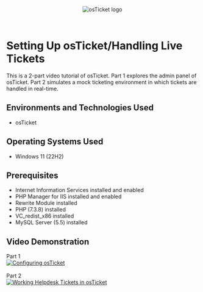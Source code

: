<p align="center">
<img src="https://i.imgur.com/Clzj7Xs.png" alt="osTicket logo"/>
</p>
<br>
<h1>Setting Up osTicket/Handling Live Tickets</h1>
This is a 2-part video tutorial of osTicket. Part 1 explores the admin panel of osTicket. Part 2 simulates a mock ticketing environment in which tickets are handled in real-time.
<br />

<h2>Environments and Technologies Used</h2>

- osTicket

<h2>Operating Systems Used </h2>

- Windows 11</b> (22H2)

<h2>Prerequisites</h2>

- Internet Information Services installed and enabled
- PHP Manager for IIS installed and enabled
- Rewrite Module installed
- PHP (7.3.8) installed
- VC_redist_x86 installed
- MySQL Server (5.5) installed

<h2>Video Demonstration</h2>

Part 1 <br />
[![Configuring osTicket](https://markdown-videos-api.jorgenkh.no/url?url=https%3A%2F%2Fwww.youtube.com%2Fwatch%3Fv%3DItw4UQZwwWI)](https://www.youtube.com/watch?v=Itw4UQZwwWI)
<br />
<br />
Part 2 <br />
[![Working Helpdesk Tickets in osTicket](https://markdown-videos-api.jorgenkh.no/url?url=https%3A%2F%2Fwww.youtube.com%2Fwatch%3Fv%3DcwP7Xa2iWhk)](https://www.youtube.com/watch?v=cwP7Xa2iWhk)
